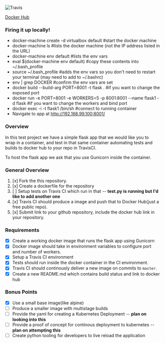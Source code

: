 ![Travis](https://travis-ci.org/morganwalker/simple-python-http.svg?branch=master)

[Docker Hub](https://hub.docker.com/r/jmorganwalker/simple-python-http/)

### Firing it up locally!

* docker-machine create -d virtualbox default #start the docker machine
* docker-machine ls #lists the docker machine (not the IP address listed in the URL)
* docker-machine env default #lists the env vars
* eval $(docker-machine env default)  #copy these contents into ~/.bash_profile
* source ~/.bash_profile #adds the env vars so you don't need to restart your terminal (may need to add to ~/.bashrc)
* env | grep DOCKER #confirm the env vars are set
* docker build --build-arg PORT=8001 -t flask . #if you want to change the exposed port
* docker run -e PORT=8001 -e WORKERS=5 -p 8001:8001 --name flask1 -d flask #if you want to change the workers and bind port
* docker exec -i -t flask1 /bin/sh #connect to running container
* Navigate to app at http://192.168.99.100:8001/


### Overview

In this test project we have a simple flask app that we would like you to wrap in a container, and test in that same container
automating tests and builds to docker hub to your repo in TravisCI.

To host the flask app we ask that you use Gunicorn inside the container.

### General Overview

 1. [x] Fork the this repository.
 2. [x] Create a dockerfile for the repository
 3. [ ] Setup tests on Travis CI which run in that -- **test.py is running but I'd like to add another one**
 4. [x] Travis CI should produce a image and push that to Docker Hub(just a free public repo).
 5. [x] Submit link to your github repository, include the docker hub link in your repository.

### Requirements

 * [x] Create a working docker image that runs the flask app using Gunicorn
 * [x] Docker image should take in environment variables to configure port and number of workers.
 * [x] Setup a Travis CI environment
 * [x] Tests should run inside the docker container in the CI environment.
 * [x] Travis CI should continously deliver a new image on commits to `master`.
 * [x] Create a new README.md which contains build status and link to docker hub

### Bonus Points

 * [x] Use a small base image(like alpine)
 * [ ] Produce a smaller image with multistage builds
 * [ ] Provide the yaml for creating a Kubernetes Deployment -- **plan on looking into this**
 * [ ] Provide a proof of concept for continous deployment to kubernetes -- **plan on attempting this**
 * [ ] Create python tooling for developers to live reload the application
